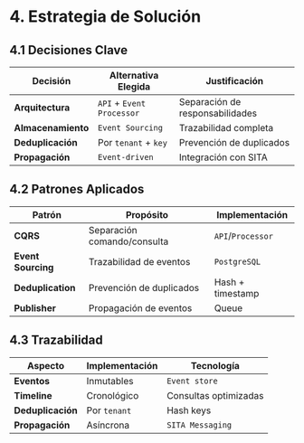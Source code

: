 # 4. Estrategia de Solución

## 4.1 Decisiones Clave

| Decisión         | Alternativa Elegida         | Justificación                  |
|------------------|----------------------------|-------------------------------|
| **Arquitectura** | `API` + `Event Processor`  | Separación de responsabilidades |
| **Almacenamiento** | `Event Sourcing`           | Trazabilidad completa          |
| **Deduplicación** | Por `tenant` + `key`       | Prevención de duplicados        |
| **Propagación**   | `Event-driven`             | Integración con SITA            |

## 4.2 Patrones Aplicados

| Patrón             | Propósito                  | Implementación         |
|--------------------|---------------------------|------------------------|
| **CQRS**           | Separación comando/consulta| `API`/`Processor`      |
| **Event Sourcing** | Trazabilidad de eventos    | `PostgreSQL`           |
| **Deduplication**  | Prevención de duplicados   | Hash + timestamp       |
| **Publisher**      | Propagación de eventos     | Queue                  |

## 4.3 Trazabilidad

| Aspecto         | Implementación         | Tecnología         |
|-----------------|-----------------------|--------------------|
| **Eventos**     | Inmutables             | `Event store`      |
| **Timeline**    | Cronológico            | Consultas optimizadas |
| **Deduplicación** | Por `tenant`           | Hash keys          |
| **Propagación** | Asíncrona              | `SITA Messaging`   |
